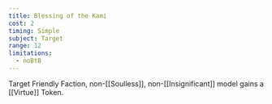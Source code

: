 ```yaml
---
title: Blessing of the Kami
cost: 2
timing: Simple
subject: Target
range: 12
limitations:
  - noBtB
---
```

Target Friendly Faction, non-[[Soulless]], non-[[Insignificant]] model gains a [[Virtue]] Token.